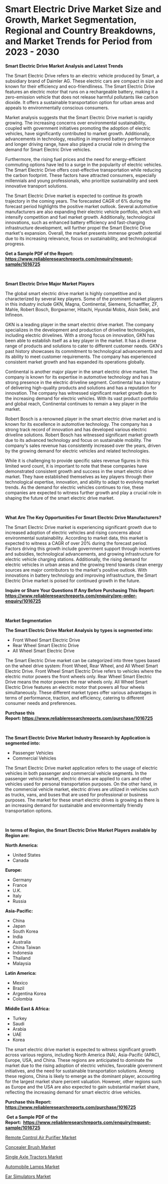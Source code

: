 <p><h1>Smart Electric Drive Market Size and Growth, Market Segmentation, Regional and Country Breakdowns, and Market Trends for Period from 2023 -  2030</h1></p><p><strong>Smart Electric Drive Market Analysis and Latest Trends</strong></p>
<p><p>The Smart Electric Drive refers to an electric vehicle produced by Smart, a subsidiary brand of Daimler AG. These electric cars are compact in size and known for their efficiency and eco-friendliness. The Smart Electric Drive features an electric motor that runs on a rechargeable battery, making it a zero-emission vehicle that does not release harmful pollutants like carbon dioxide. It offers a sustainable transportation option for urban areas and appeals to environmentally conscious consumers.</p><p>Market analysis suggests that the Smart Electric Drive market is rapidly growing. The increasing concerns over environmental sustainability, coupled with government initiatives promoting the adoption of electric vehicles, have significantly contributed to market growth. Additionally, advancements in technology, resulting in improved battery performance and longer driving range, have also played a crucial role in driving the demand for Smart Electric Drive vehicles.</p><p>Furthermore, the rising fuel prices and the need for energy-efficient commuting options have led to a surge in the popularity of electric vehicles. The Smart Electric Drive offers cost-effective transportation while reducing the carbon footprint. These factors have attracted consumers, especially millennials and young professionals, who prioritize sustainability and seek innovative transport solutions.</p><p>The Smart Electric Drive market is expected to continue its growth trajectory in the coming years. The forecasted CAGR of 6% during the forecast period highlights the positive market outlook. Several automotive manufacturers are also expanding their electric vehicle portfolio, which will intensify competition and fuel market growth. Additionally, technological innovations, such as enhanced battery efficiency and fast-charging infrastructure development, will further propel the Smart Electric Drive market's expansion. Overall, the market presents immense growth potential due to its increasing relevance, focus on sustainability, and technological progress.</p></p>
<p><strong>Get a Sample PDF of the Report:&nbsp; <a href="https://www.reliableresearchreports.com/enquiry/request-sample/1016725">https://www.reliableresearchreports.com/enquiry/request-sample/1016725</a></strong></p>
<p>&nbsp;</p>
<p><strong>Smart Electric Drive Major Market Players</strong></p>
<p><p>The global smart electric drive market is highly competitive and is characterized by several key players. Some of the prominent market players in this industry include GKN, Magna, Continental, Siemens, Schaeffler, ZF, Mahle, Robert Bosch, Borgwarner, Hitachi, Hyundai Mobis, Aisin Seiki, and Infineon.</p><p>GKN is a leading player in the smart electric drive market. The company specializes in the development and production of driveline technologies, including electric drivelines. With a strong focus on innovation, GKN has been able to establish itself as a key player in the market. It has a diverse range of products and solutions to cater to different customer needs. GKN's past history showcases its commitment to technological advancements and its ability to meet customer requirements. The company has experienced consistent market growth and has expanded its operations globally.</p><p>Continental is another major player in the smart electric drive market. The company is known for its expertise in automotive technology and has a strong presence in the electric driveline segment. Continental has a history of delivering high-quality products and solutions and has a reputation for innovation. The company has witnessed significant market growth due to the increasing demand for electric vehicles. With its vast product portfolio and global reach, Continental continues to remain a key player in the market.</p><p>Robert Bosch is a renowned player in the smart electric drive market and is known for its excellence in automotive technology. The company has a strong track record of innovation and has developed various electric driveline solutions. Robert Bosch has witnessed significant market growth due to its advanced technology and focus on sustainable mobility. The company's sales revenue has consistently increased over the years, driven by the growing demand for electric vehicles and related technologies.</p><p>While it is challenging to provide specific sales revenue figures in this limited word count, it is important to note that these companies have demonstrated consistent growth and success in the smart electric drive market. They have established themselves as key players through their technological expertise, innovation, and ability to adapt to evolving market trends. As the demand for electric vehicles continues to rise, these companies are expected to witness further growth and play a crucial role in shaping the future of the smart electric drive market.</p></p>
<p>&nbsp;</p>
<p><strong>What Are The Key Opportunities For Smart Electric Drive Manufacturers?</strong></p>
<p><p>The Smart Electric Drive market is experiencing significant growth due to increased adoption of electric vehicles and rising concerns about environmental sustainability. According to market data, this market is expected to witness a CAGR of over 20% during the forecast period. Factors driving this growth include government support through incentives and subsidies, technological advancements, and growing infrastructure for electric vehicle charging stations. Additionally, the rising demand for electric vehicles in urban areas and the growing trend towards clean energy sources are major contributors to the market's positive outlook. With innovations in battery technology and improving infrastructure, the Smart Electric Drive market is poised for continued growth in the future.</p></p>
<p><strong>Inquire or Share Your Questions If Any Before Purchasing This Report: <a href="https://www.reliableresearchreports.com/enquiry/pre-order-enquiry/1016725">https://www.reliableresearchreports.com/enquiry/pre-order-enquiry/1016725</a></strong></p>
<p>&nbsp;</p>
<p><strong>Market Segmentation</strong></p>
<p><strong>The Smart Electric Drive Market Analysis by types is segmented into:</strong></p>
<p><ul><li>Front Wheel Smart Electric Drive</li><li>Rear Wheel Smart Electric Drive</li><li>All Wheel Smart Electric Drive</li></ul></p>
<p><p>The Smart Electric Drive market can be categorized into three types based on the wheel drive system: Front Wheel, Rear Wheel, and All Wheel Smart Electric Drive. Front Wheel Smart Electric Drive refers to vehicles where the electric motor powers the front wheels only. Rear Wheel Smart Electric Drive means the motor powers the rear wheels only. All Wheel Smart Electric Drive features an electric motor that powers all four wheels simultaneously. These different market types offer various advantages in terms of performance, traction, and efficiency, catering to different consumer needs and preferences.</p></p>
<p><strong>Purchase this Report:&nbsp;<a href="https://www.reliableresearchreports.com/purchase/1016725">https://www.reliableresearchreports.com/purchase/1016725</a></strong></p>
<p>&nbsp;</p>
<p><strong>The Smart Electric Drive Market Industry Research by Application is segmented into:</strong></p>
<p><ul><li>Passenger Vehicles</li><li>Commercial Vehicles</li></ul></p>
<p><p>The Smart Electric Drive market application refers to the usage of electric vehicles in both passenger and commercial vehicle segments. In the passenger vehicle market, electric drives are applied to cars and other vehicles used for personal transportation purposes. On the other hand, in the commercial vehicle market, electric drives are utilized in vehicles such as trucks, vans, and buses that are used for professional or business purposes. The market for these smart electric drives is growing as there is an increasing demand for sustainable and environmentally friendly transportation options.</p></p>
<p>&nbsp;</p>
<p><strong>In terms of Region, the Smart Electric Drive Market Players available by Region are:</strong></p>
<p>
    <p> <strong> North America: </strong>
        <ul>
            <li>United States</li>
            <li>Canada</li>
        </ul>
        </p> 
    <p> <strong> Europe: </strong>
        <ul>
            <li>Germany</li>
            <li>France</li>
            <li>U.K.</li>
            <li>Italy</li>
            <li>Russia</li>
        </ul>
        </p> 
    <p> <strong> Asia-Pacific: </strong>
        <ul>
            <li>China</li>
            <li>Japan</li>
            <li>South Korea</li>
            <li>India</li>
            <li>Australia</li>
            <li>China Taiwan</li>
            <li>Indonesia</li>
            <li>Thailand</li>
            <li>Malaysia</li>
        </ul>
        </p> 
    <p> <strong> Latin America: </strong>
        <ul>
            <li>Mexico</li>
            <li>Brazil</li>
            <li>Argentina Korea</li>
            <li>Colombia</li>
        </ul>
        </p> 
    <p> <strong> Middle East & Africa: </strong>
        <ul>
            <li>Turkey</li>
            <li>Saudi</li>
            <li>Arabia</li>
            <li>UAE</li>
            <li>Korea</li>
        </ul>
    </p>
    </p>
<p><p>The smart electric drive market is expected to witness significant growth across various regions, including North America (NA), Asia-Pacific (APAC), Europe, USA, and China. These regions are anticipated to dominate the market due to the rising adoption of electric vehicles, favorable government initiatives, and the need for sustainable transportation solutions. Among these regions, China is likely to emerge as the dominant player, accounting for the largest market share percent valuation. However, other regions such as Europe and the USA are also expected to gain substantial market share, reflecting the increasing demand for smart electric drive vehicles.</p></p>
<p><strong>Purchase this Report: <a href="https://www.reliableresearchreports.com/purchase/1016725">https://www.reliableresearchreports.com/purchase/1016725</a></strong></p>
<p>&nbsp;<strong>Get a Sample PDF of the Report:&nbsp;&nbsp;<a href="https://www.reliableresearchreports.com/enquiry/request-sample/1016725">https://www.reliableresearchreports.com/enquiry/request-sample/1016725</a></strong></p>
<p><strong></strong></p>
<p><p><a href="https://medium.com/@aniket.reportprime23/remote-control-air-purifier-market-analysis-and-sze-forecasted-for-period-from-2023-to-2030-a8ff99004d7e">Remote Control Air Purifier Market</a></p><p><a href="https://medium.com/@shivangi.reportprime/concealer-brush-market-research-report-its-history-and-forecast-2023-to-2030-c521d3475bd0">Concealer Brush Market</a></p><p><a href="https://github.com/prosalinda88/Market-Research-Report-List-1/blob/main/single-axle-tractors-market.md">Single Axle Tractors Market</a></p><p><a href="https://github.com/jonneygiverf/Market-Research-Report-List-1/blob/main/automobile-lamps-market.md">Automobile Lamps Market</a></p><p><a href="https://www.linkedin.com/pulse/ear-simulators-market-size-growth-forecast-from-2023-9mwde/">Ear Simulators Market</a></p></p>